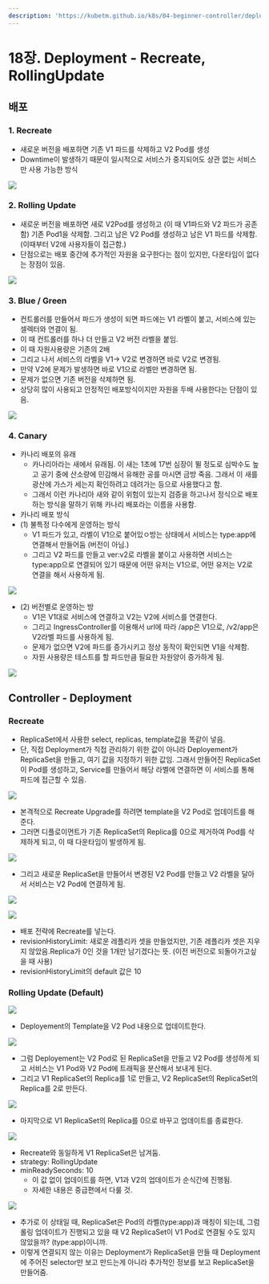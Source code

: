 ```yaml
---
description: 'https://kubetm.github.io/k8s/04-beginner-controller/deployment/'
---
```


# 18장. Deployment - Recreate, RollingUpdate

## 배포 

### 1. Recreate

* 새로운 버전을 배포하면 기존 V1 파드를 삭제하고 V2 Pod를 생성
* Downtime이 발생하기 때문이 일시적으로 서비스가 중지되어도 상관 없는 서비스만 사용 가능한 방식

![](../.gitbook/assets/image%20%2863%29.png)

### 2. Rolling Update

* 새로운 버전을 배포하면 새로 V2Pod를 생성하고 \(이 때 V1파드와 V2 파드가 공존함\) 기존 Pod1을 삭제함. 그리고 남은 V2 Pod를 생성하고 남은 V1 파드를 삭제함. \(이때부터 V2에 사용자들이 접근함.\)
* 단점으로는 배포 중간에 추가적인 자원을 요구한다는 점이 있지만, 다운타임이 없다는 장점이 있음.

![](../.gitbook/assets/image%20%2855%29.png)

### 3. Blue / Green

* 컨트롤러를 만들어서 파드가 생성이 되면 파드에는 V1 라벨이 붙고, 서비스에 있는 셀렉터와 연결이 됨.
* 이 때 컨트롤러를 하나 더 만들고 V2 버전 라벨을 붙임. 
* 이 때 자원사용량은 기존의 2배
* 그리고 나서 서비스의 라벨을 V1-&gt; V2로 변경하면 바로 V2로 변경됨.
* 만약 V2에 문제가 발생하면 바로 V1으로 라벨만 변경하면 됨.
* 문제가 없으면 기존 버전을 삭제하면 됨.
* 상당히 많이 사용되고 안정적인 배포방식이지만 자원을 두배 사용한다는 단점이 있음.

![](../.gitbook/assets/image%20%2853%29.png)

### 4. Canary

* 카나리 배포의 유래
  * 카나리아라는 새에서 유래됨. 이 새는 1초에 17번 심장이 뛸 정도로 심박수도 높고 공기 중에 산소량에 민감해서 유해한 공를 마시면 금방 죽음. 그래서 이 새를 광산에 가스가 세는지 확인하려고 데려가는 등으로 사용했다고 함. 
  * 그래서 이런 카나리아 새와 같이 위험이 있는지 검증을 하고나서 정식으로 배포하는 방식을 말하기 위해 카나리 배포라는 이름을 사용함.
* 카나리 배포 방식
* \(1\) 불특정 다수에게 운영하는 방식
  * V1 파드가 있고, 라벨이 V1으로 붙어있ㅇ방는 상태에서 서비스는 type:app에 연결해서 만들어둠 \(버전이 아님.\)
  * 그리고 V2 파드를 만들고 ver:v2로 라벨을 붙이고 사용하면 서비스는 type:app으로 연결되어 있기 때문에 어떤 유저는 V1으로, 어떤 유저는 V2로 연결을 해서 사용하게 됨.

![](../.gitbook/assets/image%20%2856%29.png)

* \(2\) 버전별로 운영하는 방
  * V1은 V1대로 서비스에 연결하고 V2는 V2에 서비스를 연결한다.
  * 그리고 IngressController를 이용해서 url에 따라 /app은 V1으로, /v2/app은 V2라벨 파드를 사용하게 됨.
  * 문제가 없으면 V2에 파드를 증가시키고 정상 동작이 확인되면 V1을 삭제함.
  * 자원 사용량은 테스트를 할 파드만큼 필요한 자원양이 증가하게 됨.

![](../.gitbook/assets/image%20%2847%29.png)

## Controller - Deployment

### Recreate

* ReplicaSet에서 사용한 select, replicas, template값을 똑같이 넣음.
* 단, 직접 Deployment가 직접 관리하기 위한 값이 아니라 Deployement가 ReplicaSet을 만들고, 여기 값을 지정하기 위한 값임. 그래서 만들어진 ReplicaSet이 Pod를 생성하고, Service를 만들어서 해당 라벨에 연결하면 이 서비스를 통해 파드에 접근할 수 있음.

![](../.gitbook/assets/image%20%2838%29.png)

* 본격적으로 Recreate Upgrade를 하려면 template을 V2 Pod로 업데이트를 해준다.
* 그러면 디플로이먼트가 기존 ReplicaSet의 Replica를 0으로 제거하여 Pod를 삭제하게 되고, 이 때 다운타임이 발생하게 됨.

![](../.gitbook/assets/image%20%2858%29.png)

* 그리고 새로운 ReplicaSet을 만들어서 변경된 V2 Pod를 만들고 V2 라벨을 달아서 서비스는 V2 Pod에 연결하게 됨.

![](../.gitbook/assets/image%20%2825%29.png)

![](../.gitbook/assets/image%20%2834%29.png)

* 배포 전략에 Recreate를 넣는다.
* revisionHistoryLimit: 새로운 레플리카 셋을 만들었지만, 기존 레플리카 셋은 지우지 않았음.Replica가 0인 것을 1개만 남기겠다는 뜻. \(이전 버전으로 되돌아가고싶을 때 사용\)
* revisionHistoryLimit의 default 값은 10

### Rolling Update \(Default\)

![](../.gitbook/assets/image%20%2826%29.png)

* Deployement의 Template을 V2 Pod 내용으로 업데이트한다.

![](../.gitbook/assets/image%20%2824%29.png)

* 그럼 Deployement는 V2 Pod로 된 ReplicaSet을 만들고 V2 Pod를 생성하게 되고 서비스는 V1 Pod와 V2 Pod에 트래픽을 분산해서 보내게 된다.
* 그리고 V1 ReplicaSet의 Replica를 1로 만들고, V2 ReplicaSet의 ReplicaSet의 Replica를 2로 만든다.

![](../.gitbook/assets/image%20%2854%29.png)

* 마지막으로 V1 ReplicaSet의 Replica를 0으로 바꾸고 업데이트를 종료한다.

![](../.gitbook/assets/image%20%2861%29.png)

* Recreate와 동일하게 V1 ReplicaSet은 남겨둠.
* strategy: RollingUpdate
* minReadySeconds: 10
  * 이 값 없이 업데이트를 하면, V1과 V2의 업데이트가 순식간에 진행됨.
  * 자세한 내용은 중급편에서 다룰 것.

![](../.gitbook/assets/image%20%2848%29.png)

* 추가로 이 상태일 때, ReplicaSet은 Pod의 라벨\(type:app\)과 매칭이 되는데, 그럼 롤링 업데이트가 진행되고 있을 때 V2 ReplicaSet이 V1 Pod로 연결될 수도 있지 않았을까? \(type:app\)이니까.
* 이렇게 연결되지 않는 이유는 Deployment가 ReplicaSet을 만들 때 Deployment에 주어진 selector만 보고 만드는게 아니라 추가적인 정보를 보고 ReplicaSet을 만들어줌.


